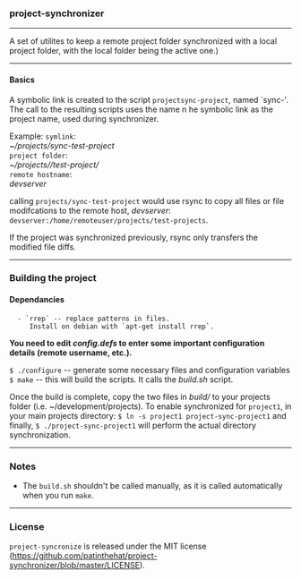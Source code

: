 ### project-synchronizer
---

A set of utilites to keep a remote project folder synchronized with a local project folder, with the local folder being the active one.) 

----

#### Basics

A symbolic link is created to the script `projectsync-project`, named `sync-<project-folder-name>'.  
The call to the resulting scripts uses the name n he symbolic link as the project name, used  during
synchronizer.


Example: 
  `symlink`:  
    _~/projects/sync-test-project_  
  `project folder`:  
    _~/projects//test-project/_  
  `remote hostname`:  
   _devserver_  

  calling `projects/sync-test-project` would use rsync to copy all files or file modifcations to the 
  remote host, _devserver_:  `devserver:/home/remoteuser/projects/test-projects`.

  If the project was synchronized previously, rsync only transfers the modified file diffs.

---

### Building the project  ####

#### Dependancies ####
      - `rrep` -- replace patterns in files.   
         Install on debian with `apt-get install rrep`.
      
**You need to edit _config.defs_ to enter some important configuration details (remote username, etc.).**

`$ ./configure` -- generate some necessary files and configuration variables  
`$ make` -- this will build the scripts.  It calls the _build.sh_ script.  

Once the build is complete, copy the two files in _build/_ to your projects folder (i.e.  ~/development/projects).
To enable synchronized for `project1`, in your main projects directory:
    `$ ln -s project1 project-sync-project1`
    and finally,
    `$ ./project-sync-project1` will perform the actual directory synchronization.
    
---

### Notes

  - The `build.sh` shouldn't be called manually, as it is called automatically when you run `make`.

    
---

### License

`project-syncronize` is released under the MIT license (https://github.com/patinthehat/project-synchronizer/blob/master/LICENSE).

    


